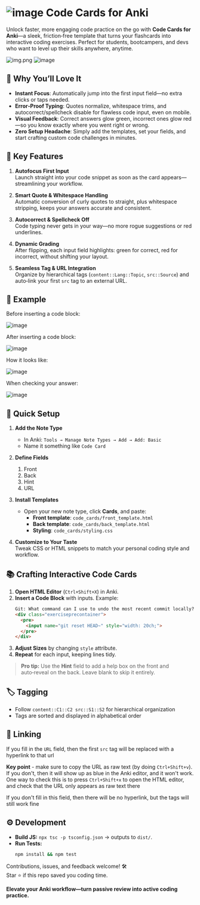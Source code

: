 # ![image](.github/assets/anki_logo.jpeg) Code Cards for Anki

Unlock faster, more engaging code practice on the go with **Code Cards for Anki**—a sleek, friction‑free template that turns your flashcards into interactive coding exercises. Perfect for students, bootcampers, and devs who want to level up their skills anywhere, anytime.

![img.png](.github/assets/second_example.png)
![image](.github/assets/example_answered.png)

## 🚀 Why You’ll Love It

- **Instant Focus**: Automatically jump into the first input field—no extra clicks or taps needed.
- **Error‑Proof Typing**: Quotes normalize, whitespace trims, and autocorrect/spellcheck disable for flawless code input, even on mobile.
- **Visual Feedback**: Correct answers glow green, incorrect ones glow red—so you know exactly where you went right or wrong.
- **Zero Setup Headache**: Simply add the templates, set your fields, and start crafting custom code challenges in minutes.

## 🔑 Key Features

1. **Autofocus First Input**\
   Launch straight into your code snippet as soon as the card appears—streamlining your workflow.

2. **Smart Quote & Whitespace Handling**\
   Automatic conversion of curly quotes to straight, plus whitespace stripping, keeps your answers accurate and consistent.

3. **Autocorrect & Spellcheck Off**\
   Code typing never gets in your way—no more rogue suggestions or red underlines.

4. **Dynamic Grading**\
   After flipping, each input field highlights: green for correct, red for incorrect, without shifting your layout.

5. **Seamless Tag & URL Integration**\
   Organize by hierarchical tags (`content::Lang::Topic`, `src::Source`) and auto‑link your first `src` tag to an external URL.

## 📝 Example
Before inserting a code block:

![image](.github/assets/example_before.png)

After inserting a code block:

![image](.github/assets/example_after.png)

How it looks like:

![image](.github/assets/example_card.png)

When checking your answer:

![image](.github/assets/example_answered.png)

## 🔧 Quick Setup

1. **Add the Note Type**

   - In Anki: `Tools → Manage Note Types → Add → Add: Basic`
   - Name it something like `Code Card`

2. **Define Fields**

   1. Front
   2. Back
   3. Hint
   4. URL

3. **Install Templates**

   - Open your new note type, click **Cards**, and paste:
     - **Front template**: `code_cards/front_template.html`
     - **Back template**: `code_cards/back_template.html`
     - **Styling**: `code_cards/styling.css`

4. **Customize to Your Taste**\
   Tweak CSS or HTML snippets to match your personal coding style and workflow.

## 📚 Crafting Interactive Code Cards

1. **Open HTML Editor** (`Ctrl+Shift+X`) in Anki.
2. **Insert a Code Block** with inputs. Example:
   ```html
   Git: What command can I use to undo the most recent commit locally?
   <div class="exerciseprecontainer">
     <pre>
       <input name="git reset HEAD~" style="width: 20ch;">
     </pre>
   </div>
   ```
3. **Adjust Sizes** by changing `style` attribute.
4. **Repeat** for each input, keeping lines tidy.

> **Pro tip:** Use the **Hint** field to add a help box on the front and auto‑reveal on the back. Leave blank to skip it entirely.

## 🏷️ Tagging

- Follow `content::C1::C2 src::S1::S2` for hierarchical organization
- Tags are sorted and displayed in alphabetical order

## 🔗 Linking

If you fill in the `URL` field, then the first `src` tag will be replaced with a hyperlink to that url

**Key point** - make sure to copy the URL as raw text (by doing `Ctrl+Shift+v`). If you don't, then it will show up as blue in the Anki editor, and it won't work. One way to check this is to press `Ctrl+Shift+x` to open the HTML editor, and check that the URL only appears as raw text there

If you don't fill in this field, then there will be no hyperlink, but the tags will still work fine

## ⚙️ Development

- **Build JS:** `npx tsc -p tsconfig.json` → outputs to `dist/`.
- **Run Tests:**
  ```bash
  npm install && npm test
  ```

Contributions, issues, and feedback welcome! 🛠️\
Star ⭐ if this repo saved you coding time.

**Elevate your Anki workflow—turn passive review into active coding practice.**

